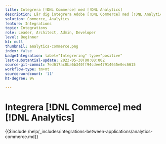 ```yaml
---
title: Integrera [!DNL Commerce] med [!DNL Analytics]
description: Lär dig integrera Adobe [!DNL Commerce] med [!DNL Analytics].
solution: Commerce, Analytics
feature: Integrations
topic: Integrations
role: Leader, Architect, Admin, Developer
level: Beginner
kt: null
thumbnail: analytics-commerce.png
index: false
badgeIntegration: label="Integrering" type="positive"
last-substantial-update: 2023-05-30T00:00:00Z
source-git-commit: 7ed617ac0ba6b340ff94cdee47914645e0ec6615
workflow-type: tm+mt
source-wordcount: '11'
ht-degree: 9%

---
```



# Integrera [!DNL Commerce] med [!DNL Analytics]

{{$include /help/_includes/integrations-between-applications/analytics-commerce.md}}
